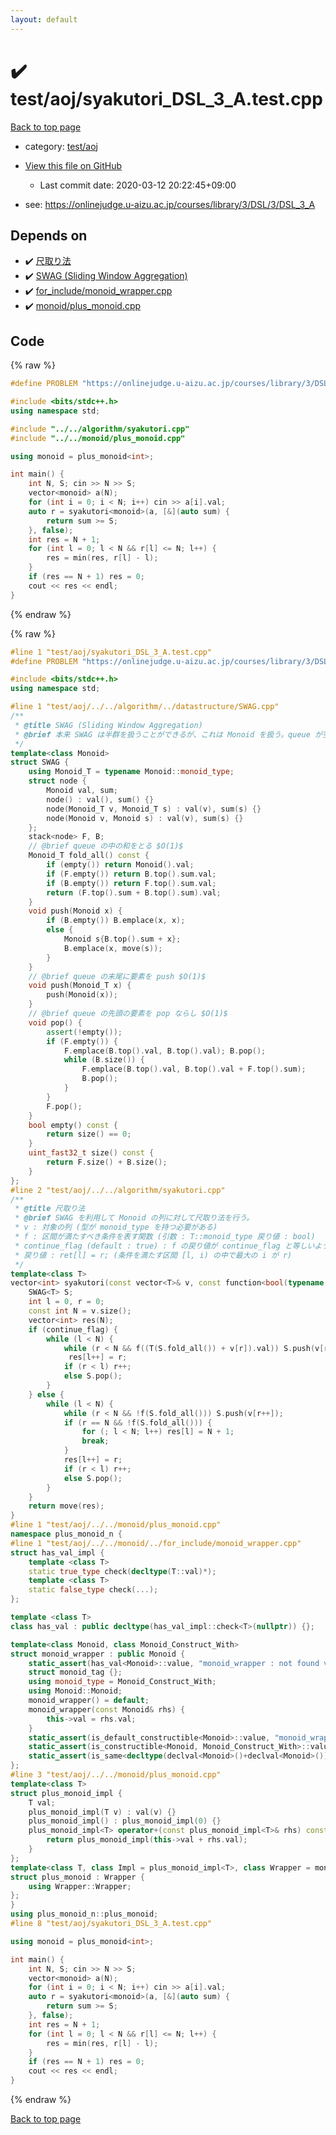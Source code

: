 ```yaml
---
layout: default
---
```


<!-- mathjax config similar to math.stackexchange -->
<script type="text/javascript" async
  src="https://cdnjs.cloudflare.com/ajax/libs/mathjax/2.7.5/MathJax.js?config=TeX-MML-AM_CHTML">
</script>
<script type="text/x-mathjax-config">
  MathJax.Hub.Config({
    TeX: { equationNumbers: { autoNumber: "AMS" }},
    tex2jax: {
      inlineMath: [ ['$','$'] ],
      processEscapes: true
    },
    "HTML-CSS": { matchFontHeight: false },
    displayAlign: "left",
    displayIndent: "2em"
  });
</script>

<script type="text/javascript" src="https://cdnjs.cloudflare.com/ajax/libs/jquery/3.4.1/jquery.min.js"></script>
<script src="https://cdn.jsdelivr.net/npm/jquery-balloon-js@1.1.2/jquery.balloon.min.js" integrity="sha256-ZEYs9VrgAeNuPvs15E39OsyOJaIkXEEt10fzxJ20+2I=" crossorigin="anonymous"></script>
<script type="text/javascript" src="../../../assets/js/copy-button.js"></script>
<link rel="stylesheet" href="../../../assets/css/copy-button.css" />


# :heavy_check_mark: test/aoj/syakutori_DSL_3_A.test.cpp

<a href="../../../index.html">Back to top page</a>

* category: <a href="../../../index.html#0d0c91c0cca30af9c1c9faef0cf04aa9">test/aoj</a>
* <a href="{{ site.github.repository_url }}/blob/master/test/aoj/syakutori_DSL_3_A.test.cpp">View this file on GitHub</a>
    - Last commit date: 2020-03-12 20:22:45+09:00


* see: <a href="https://onlinejudge.u-aizu.ac.jp/courses/library/3/DSL/3/DSL_3_A">https://onlinejudge.u-aizu.ac.jp/courses/library/3/DSL/3/DSL_3_A</a>


## Depends on

* :heavy_check_mark: <a href="../../../library/algorithm/syakutori.cpp.html">尺取り法</a>
* :heavy_check_mark: <a href="../../../library/datastructure/SWAG.cpp.html">SWAG (Sliding Window Aggregation)</a>
* :heavy_check_mark: <a href="../../../library/for_include/monoid_wrapper.cpp.html">for_include/monoid_wrapper.cpp</a>
* :heavy_check_mark: <a href="../../../library/monoid/plus_monoid.cpp.html">monoid/plus_monoid.cpp</a>


## Code

<a id="unbundled"></a>
{% raw %}
```cpp
#define PROBLEM "https://onlinejudge.u-aizu.ac.jp/courses/library/3/DSL/3/DSL_3_A"

#include <bits/stdc++.h>
using namespace std;

#include "../../algorithm/syakutori.cpp"
#include "../../monoid/plus_monoid.cpp"

using monoid = plus_monoid<int>;

int main() {
	int N, S; cin >> N >> S;
	vector<monoid> a(N);
	for (int i = 0; i < N; i++) cin >> a[i].val;
	auto r = syakutori<monoid>(a, [&](auto sum) {
		return sum >= S;
	}, false);
	int res = N + 1;
	for (int l = 0; l < N && r[l] <= N; l++) {
		res = min(res, r[l] - l);
	}
	if (res == N + 1) res = 0;
	cout << res << endl;
}
```
{% endraw %}

<a id="bundled"></a>
{% raw %}
```cpp
#line 1 "test/aoj/syakutori_DSL_3_A.test.cpp"
#define PROBLEM "https://onlinejudge.u-aizu.ac.jp/courses/library/3/DSL/3/DSL_3_A"

#include <bits/stdc++.h>
using namespace std;

#line 1 "test/aoj/../../algorithm/../datastructure/SWAG.cpp"
/**
 * @title SWAG (Sliding Window Aggregation)
 * @brief 本来 SWAG は半群を扱うことができるが、これは Monoid を扱う。queue が空の時には単位元を返す。
 */
template<class Monoid>
struct SWAG {
	using Monoid_T = typename Monoid::monoid_type;
	struct node {
		Monoid val, sum;
		node() : val(), sum() {}
		node(Monoid_T v, Monoid_T s) : val(v), sum(s) {}
		node(Monoid v, Monoid s) : val(v), sum(s) {}
	};
	stack<node> F, B;
	// @brief queue の中の和をとる $O(1)$
	Monoid_T fold_all() const {
		if (empty()) return Monoid().val;
		if (F.empty()) return B.top().sum.val;
		if (B.empty()) return F.top().sum.val;
		return (F.top().sum + B.top().sum).val;
	}
	void push(Monoid x) {
		if (B.empty()) B.emplace(x, x);
		else {
			Monoid s{B.top().sum + x};
			B.emplace(x, move(s));
		}
	}
	// @brief queue の末尾に要素を push $O(1)$
	void push(Monoid_T x) {
		push(Monoid(x));
	}
	// @brief queue の先頭の要素を pop ならし $O(1)$
	void pop() {
		assert(!empty());
		if (F.empty()) {
			F.emplace(B.top().val, B.top().val); B.pop();
			while (B.size()) {
				F.emplace(B.top().val, B.top().val + F.top().sum);
				B.pop();
			}
		}
		F.pop();
	}
	bool empty() const {
		return size() == 0;
	}
	uint_fast32_t size() const {
		return F.size() + B.size();
	}
};
#line 2 "test/aoj/../../algorithm/syakutori.cpp"
/**
 * @title 尺取り法
 * @brief SWAG を利用して Monoid の列に対して尺取り法を行う。
 * v : 対象の列 (型が monoid_type を持つ必要がある)
 * f : 区間が満たすべき条件を表す関数 (引数 : T::monoid_type 戻り値 : bool)
 * continue_flag (default : true) : f の戻り値が continue_flag と等しいような区間を列挙
 * 戻り値 : ret[l] = r; (条件を満たす区間 [l, i) の中で最大の i が r)
 */
template<class T>
vector<int> syakutori(const vector<T>& v, const function<bool(typename T::monoid_type)>& f, bool continue_flag = true) {
	SWAG<T> S;
	int l = 0, r = 0;
	const int N = v.size();
	vector<int> res(N);
	if (continue_flag) {
		while (l < N) {
			while (r < N && f((T(S.fold_all()) + v[r]).val)) S.push(v[r++]);
			 res[l++] = r;
			if (r < l) r++;
			else S.pop();
		}
	} else {
		while (l < N) {
			while (r < N && !f(S.fold_all())) S.push(v[r++]);
			if (r == N && !f(S.fold_all())) {
				for (; l < N; l++) res[l] = N + 1;
				break;
			}
			res[l++] = r;
			if (r < l) r++;
			else S.pop();
		}
	}
	return move(res);
}
#line 1 "test/aoj/../../monoid/plus_monoid.cpp"
namespace plus_monoid_n {
#line 1 "test/aoj/../../monoid/../for_include/monoid_wrapper.cpp"
struct has_val_impl {
	template <class T>
	static true_type check(decltype(T::val)*);
	template <class T>
	static false_type check(...);
};

template <class T>
class has_val : public decltype(has_val_impl::check<T>(nullptr)) {};

template<class Monoid, class Monoid_Construct_With>
struct monoid_wrapper : public Monoid {
	static_assert(has_val<Monoid>::value, "monoid_wrapper : not found val.");
	struct monoid_tag {};
	using monoid_type = Monoid_Construct_With;
	using Monoid::Monoid;
	monoid_wrapper() = default;
	monoid_wrapper(const Monoid& rhs) {
		this->val = rhs.val;
	}
	static_assert(is_default_constructible<Monoid>::value, "monoid_wrapper : cannot construct(defalut).");
	static_assert(is_constructible<Monoid, Monoid_Construct_With>::value, "monoid_wrapper : cannot construct(Monoid_Construct_With).");
	static_assert(is_same<decltype(declval<Monoid>()+declval<Monoid>()), Monoid>::value, "monoid_wrapper : cannot +");
};
#line 3 "test/aoj/../../monoid/plus_monoid.cpp"
template<class T>
struct plus_monoid_impl {
	T val;
	plus_monoid_impl(T v) : val(v) {}
	plus_monoid_impl() : plus_monoid_impl(0) {}
	plus_monoid_impl<T> operator+(const plus_monoid_impl<T>& rhs) const {
		return plus_monoid_impl(this->val + rhs.val);
	}
};
template<class T, class Impl = plus_monoid_impl<T>, class Wrapper = monoid_wrapper<Impl, T>>
struct plus_monoid : Wrapper {
	using Wrapper::Wrapper;
};
}
using plus_monoid_n::plus_monoid;
#line 8 "test/aoj/syakutori_DSL_3_A.test.cpp"

using monoid = plus_monoid<int>;

int main() {
	int N, S; cin >> N >> S;
	vector<monoid> a(N);
	for (int i = 0; i < N; i++) cin >> a[i].val;
	auto r = syakutori<monoid>(a, [&](auto sum) {
		return sum >= S;
	}, false);
	int res = N + 1;
	for (int l = 0; l < N && r[l] <= N; l++) {
		res = min(res, r[l] - l);
	}
	if (res == N + 1) res = 0;
	cout << res << endl;
}

```
{% endraw %}

<a href="../../../index.html">Back to top page</a>

